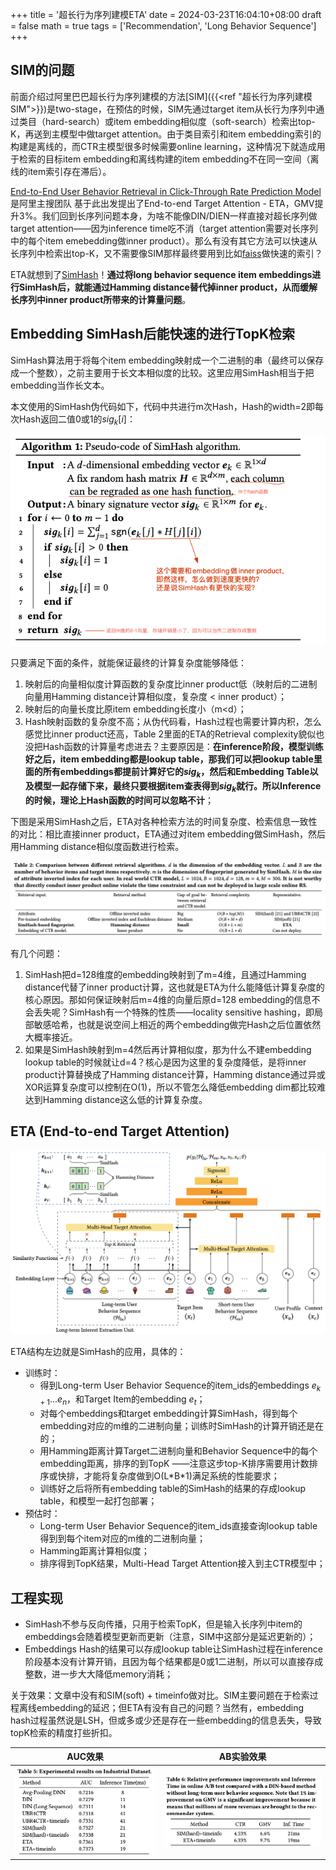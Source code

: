 +++
title = '超长行为序列建模ETA'
date = 2024-03-23T16:04:10+08:00
draft = false
math = true
tags = ['Recommendation', 'Long Behavior Sequence']
+++

## SIM的问题

前面介绍过阿里巴巴超长行为序列建模的方法[SIM]({{<ref "超长行为序列建模SIM">}})是two-stage，在预估的时候，SIM先通过target item从长行为序列中通过类目（hard-search）或item embedding相似度（soft-search）检索出top-K，再送到主模型中做target attention。由于类目索引和item embedding索引的构建是离线的，而CTR主模型很多时候需要online learning，这种情况下就造成用于检索的目标item embedding和离线构建的item embedding不在同一空间（离线的item索引存在滞后）。

[End-to-End User Behavior Retrieval in Click-Through Rate Prediction Model](https://arxiv.org/pdf/2108.04468.pdf) 是阿里主搜团队 基于此出发提出了End-to-end Target Attention - ETA，GMV提升3%。我们回到长序列问题本身，为啥不能像DIN/DIEN一样直接对超长序列做target attention——因为inference time吃不消（target attention需要对长序列中的每个item emebedding做inner product）。那么有没有其它方法可以快速从长序列中检索出top-K，又不需要像SIM那样最终要用到比如[faiss](https://github.com/facebookresearch/faiss)做快速的索引？

ETA就想到了[SimHash](https://www.cs.princeton.edu/courses/archive/spr04/cos598B/bib/CharikarEstim.pdf)！__通过将long behavior sequence item embeddings进行SimHash后，就能通过Hamming distance替代掉inner product，从而缓解长序列中inner product所带来的计算量问题__。

## Embedding SimHash后能快速的进行TopK检索

SimHash算法用于将每个item embedding映射成一个二进制的串（最终可以保存成一个整数），之前主要用于长文本相似度的比较。这里应用SimHash相当于把embedding当作长文本。

本文使用的SimHash伪代码如下，代码中共进行m次Hash，Hash的width=2即每次Hash返回二值0或1的$sig_k[i]$：

![1711186472694](image/index/1711186472694.png)

只要满足下面的条件，就能保证最终的计算复杂度能够降低：

1. 映射后的向量相似度计算函数的复杂度比inner product低（映射后的二进制向量用Hamming distance计算相似度，复杂度 < inner product）；
2. 映射后的向量长度比原item embedding长度小（m<d）；
3. Hash映射函数的复杂度不高；从伪代码看，Hash过程也需要计算内积，怎么感觉比inner product还高，Table 2里面的ETA的Retrieval complexity貌似也没把Hash函数的计算量考虑进去？主要原因是：__在inference阶段，模型训练好之后，item embedding都是lookup table，那我们可以把lookup table里面的所有embeddings都提前计算好它的$sig_k$，然后和Embedding Table以及模型一起存储下来，最终只要根据item查表得到$sig_k$就行。所以Inference的时候，理论上Hash函数的时间可以忽略不计__；

下图是采用SimHash之后，ETA对各种检索方法的时间复杂度、检索信息一致性的对比：相比直接inner product，ETA通过对item embedding做SimHash，然后用Hamming distance相似度函数进行检索。

![1711185611565](image/index/1711185611565.png)

有几个问题：

1. SimHash把d=128维度的embedding映射到了m=4维，且通过Hamming distance代替了inner product计算，这也就是ETA为什么能降低计算复杂度的核心原因。那如何保证映射后m=4维的向量后原d=128 embedding的信息不会丢失呢？SimHash有一个特殊的性质——locality sensitive hashing，即局部敏感哈希，也就是说空间上相近的两个embedding做完Hash之后位置依然大概率接近。
2. 如果是SimHash映射到m=4然后再计算相似度，那为什么不建embedding lookup table的时候就让d=4？核心是因为这里的复杂度降低，是将inner product计算替换成了Hamming distance计算，Hamming distance通过异或XOR运算复杂度可以控制在O(1)，所以不管怎么降低embedding dim都比较难达到Hamming distance这么低的计算复杂度。

## ETA (End-to-end Target Attention)

![1711188093211](image/index/1711188093211.png)

ETA结构左边就是SimHash的应用，具体的：

- 训练时：
  - 得到Long-term User Behavior Sequence的item_ids的embeddings $e_{k+1}...e_n$，和Target Item的embedding $e_t$；
  - 对每个embeddings和target embedding计算SimHash，得到每个embedding对应的m维的二进制向量；训练时SimHash的计算开销还是在的；
  - 用Hamming距离计算Target二进制向量和Behavior Sequence中的每个embedding距离，排序的到TopK ——注意这步top-K排序需要用计数排序或快排，才能将复杂度做到O(L\*B\*1)满足系统的性能要求；
  - 训练好之后将所有embedding table的SimHash的结果的存成lookup table，和模型一起打包部署；
- 预估时：
  - Long-term User Behavior Sequence的item_ids直接查询lookup table得到到每个item对应的m维的二进制向量；
  - Hamming距离计算相似度；
  - 排序得到TopK结果，Multi-Head Target Attention接入到主CTR模型中；

## 工程实现

- SimHash不参与反向传播，只用于检索TopK，但是输入长序列中item的embeddings会随着模型更新而更新（注意，SIM中这部分是延迟更新的）；
- Embeddings Hash的结果可以存成lookup table让SimHash过程在inference阶段基本没有计算开销，且因为每个结果都是0或1二进制，所以可以直接存成整数，进一步大大降低memory消耗；

关于效果：文章中没有和SIM(soft) + timeinfo做对比。SIM主要问题在于检索过程离线embedding的延迟；但ETA有没有自己的问题？当然有，embedding hash过程虽然说是LSH，但或多或少还是存在一些embedding的信息丢失，导致topK检索的精度打些折扣。

| AUC效果                                       | AB实验效果                                    |
| --------------------------------------------- | --------------------------------------------- |
| ![1711192499081](image/index/1711192499081.png) | ![1711192782921](image/index/1711192782921.png) |
